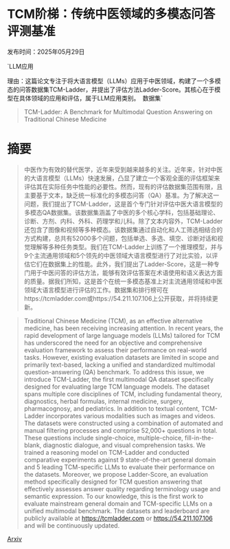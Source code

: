 # TCM阶梯：传统中医领域的多模态问答评测基准

发布时间：2025年05月29日

`LLM应用

理由：这篇论文专注于将大语言模型（LLMs）应用于中医领域，构建了一个多模态的问答数据集TCM-Ladder，并提出了评估方法Ladder-Score。其核心在于模型在具体领域的应用和评估，属于LLM应用类别。` `数据集`

> TCM-Ladder: A Benchmark for Multimodal Question Answering on Traditional Chinese Medicine

# 摘要

> 中医作为有效的替代医学，近年来受到越来越多的关注。近年来，针对中医的大语言模型（LLMs）快速发展，凸显了建立一个客观全面的评估框架来评估其在实际任务中性能的必要性。然而，现有的评估数据集范围有限，且主要基于文本，缺乏统一标准化的多模态问答（QA）基准。为了解决这一问题，我们提出了TCM-Ladder，这是首个专门针对评估中医大语言模型的多模态QA数据集。该数据集涵盖了中医的多个核心学科，包括基础理论、诊断、方剂、内科、外科、药理学和儿科。除了文本内容外，TCM-Ladder还包含了图像和视频等多种模态。该数据集通过自动化和人工筛选相结合的方式构建，总共有52000多个问题，包括单选、多选、填空、诊断对话和视觉理解等多种任务类型。我们在TCM-Ladder上训练了一个推理模型，并与9个主流通用领域和5个领先的中医领域大语言模型进行了对比实验，以评估它们在数据集上的性能。此外，我们提出了Ladder-Score，这是一种专门用于中医问答的评估方法，能够有效评估答案在术语使用和语义表达方面的质量。据我们所知，这是首个在统一多模态基准上对主流通用领域和中医领域大语言模型进行评估的工作。数据集和排行榜可在https://tcmladder.com或https://54.211.107.106上公开获取，并将持续更新。

> Traditional Chinese Medicine (TCM), as an effective alternative medicine, has been receiving increasing attention. In recent years, the rapid development of large language models (LLMs) tailored for TCM has underscored the need for an objective and comprehensive evaluation framework to assess their performance on real-world tasks. However, existing evaluation datasets are limited in scope and primarily text-based, lacking a unified and standardized multimodal question-answering (QA) benchmark. To address this issue, we introduce TCM-Ladder, the first multimodal QA dataset specifically designed for evaluating large TCM language models. The dataset spans multiple core disciplines of TCM, including fundamental theory, diagnostics, herbal formulas, internal medicine, surgery, pharmacognosy, and pediatrics. In addition to textual content, TCM-Ladder incorporates various modalities such as images and videos. The datasets were constructed using a combination of automated and manual filtering processes and comprise 52,000+ questions in total. These questions include single-choice, multiple-choice, fill-in-the-blank, diagnostic dialogue, and visual comprehension tasks. We trained a reasoning model on TCM-Ladder and conducted comparative experiments against 9 state-of-the-art general domain and 5 leading TCM-specific LLMs to evaluate their performance on the datasets. Moreover, we propose Ladder-Score, an evaluation method specifically designed for TCM question answering that effectively assesses answer quality regarding terminology usage and semantic expression. To our knowledge, this is the first work to evaluate mainstream general domain and TCM-specific LLMs on a unified multimodal benchmark. The datasets and leaderboard are publicly available at https://tcmladder.com or https://54.211.107.106 and will be continuously updated.

[Arxiv](https://arxiv.org/abs/2505.24063)